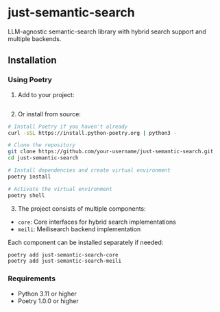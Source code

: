 # just-semantic-search
LLM-agnostic semantic-search library with hybrid search support and multiple backends.

## Installation

### Using Poetry

1. Add to your project:

```poetry add just-semantic-search-project

```

2. Or install from source:

```bash
# Install Poetry if you haven't already
curl -sSL https://install.python-poetry.org | python3 -

# Clone the repository
git clone https://github.com/your-username/just-semantic-search.git
cd just-semantic-search

# Install dependencies and create virtual environment
poetry install

# Activate the virtual environment
poetry shell
```

3. The project consists of multiple components:
- `core`: Core interfaces for hybrid search implementations
- `meili`: Meilisearch backend implementation

Each component can be installed separately if needed:

```bash
poetry add just-semantic-search-core
poetry add just-semantic-search-meili
```

### Requirements

- Python 3.11 or higher
- Poetry 1.0.0 or higher
